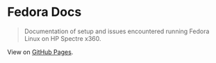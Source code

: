 # Fedora Docs

> Documentation of setup and issues encountered running Fedora Linux on HP Spectre x360.

View on [GitHub Pages](https://patkub.github.io/fedora-docs/).
